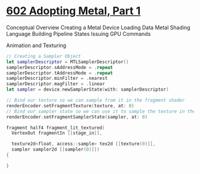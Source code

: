 

# [602 Adopting Metal, Part 1](https://developer.apple.com/videos/play/wwdc2016/602/)





Conceptual Overview
Creating a Metal Device Loading Data
Metal Shading Language
Building Pipeline States
Issuing GPU Commands

Animation and Texturing


```swift
// Creating a Sampler Object
let samplerDescriptor = MTLSamplerDescriptor()
samplerDescriptor.sAddressMode = .repeat
samplerDescriptor.tAddressMode = .repeat
samplerDescriptor.minFilter = .nearest
samplerDescriptor.magFilter = .linear
let sampler = device.newSamplerState(with: samplerDescriptor)

// Bind our texture so we can sample from it in the fragment shader
renderEncoder.setFragmentTexture(texture, at: 0)
// Bind our sampler state so we can use it to sample the texture in the fragment shader
renderEncoder.setFragmentSamplerState(sampler, at: 0)
```

```swift
fragment half4 fragment_lit_textured(
  VertexOut fragmentIn [[stage_in]],

  texture2d<float, access::sample> tex2d [[texture(0)]],
  sampler sampler2d [[sampler(0)]])
{

}
```
